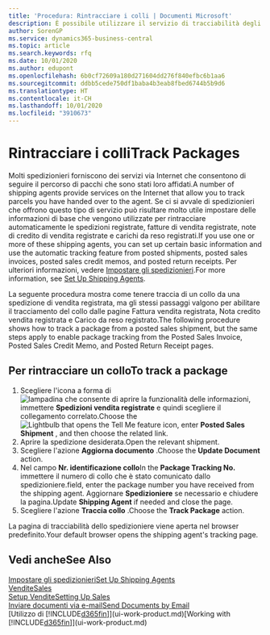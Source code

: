 ```yaml
---
title: 'Procedura: Rintracciare i colli | Documenti Microsoft'
description: È possibile utilizzare il servizio di tracciabilità degli spedizionieri per vedere lo stato di avanzamento di una consegna.
author: SorenGP
ms.service: dynamics365-business-central
ms.topic: article
ms.search.keywords: rfq
ms.date: 10/01/2020
ms.author: edupont
ms.openlocfilehash: 6b0cf72609a180d271604dd276f840efbc6b1aa6
ms.sourcegitcommit: ddbb5cede750df1baba4b3eab8fbed6744b5b9d6
ms.translationtype: HT
ms.contentlocale: it-CH
ms.lasthandoff: 10/01/2020
ms.locfileid: "3910673"
---
```

# <a name="track-packages"></a><span data-ttu-id="12142-103">Rintracciare i colli</span><span class="sxs-lookup"><span data-stu-id="12142-103">Track Packages</span></span>

<span data-ttu-id="12142-104">Molti spedizionieri forniscono dei servizi via Internet che consentono di seguire il percorso di pacchi che sono stati loro affidati.</span><span class="sxs-lookup"><span data-stu-id="12142-104">A number of shipping agents provide services on the Internet that allow you to track parcels you have handed over to the agent.</span></span> <span data-ttu-id="12142-105">Se ci si avvale di spedizionieri che offrono questo tipo di servizio può risultare molto utile impostare delle informazioni di base che vengono utilizzate per rintracciare automaticamente le spedizioni registrate, fatture di vendita registrate, note di credito di vendita registrate e carichi da reso registrati.</span><span class="sxs-lookup"><span data-stu-id="12142-105">If you use one or more of these shipping agents, you can set up certain basic information and use the automatic tracking feature from posted shipments, posted sales invoices, posted sales credit memos, and posted return receipts.</span></span> <span data-ttu-id="12142-106">Per ulteriori informazioni, vedere [Impostare gli spedizionieri](sales-how-to-set-up-shipping-agents.md).</span><span class="sxs-lookup"><span data-stu-id="12142-106">For more information, see [Set Up Shipping Agents](sales-how-to-set-up-shipping-agents.md).</span></span>  

<span data-ttu-id="12142-107">La seguente procedura mostra come tenere traccia di un collo da una spedizione di vendita registrata, ma gli stessi passaggi valgono per abilitare il tracciamento del collo dalle pagine Fattura vendita registrata, Nota credito vendita registrata e Carico da reso registrato.</span><span class="sxs-lookup"><span data-stu-id="12142-107">The following procedure shows how to track a package from a posted sales shipment, but the same steps apply to enable package tracking from the Posted Sales Invoice, Posted Sales Credit Memo, and Posted Return Receipt pages.</span></span>  

## <a name="to-track-a-package"></a><span data-ttu-id="12142-108">Per rintracciare un collo</span><span class="sxs-lookup"><span data-stu-id="12142-108">To track a package</span></span>

1. <span data-ttu-id="12142-109">Scegliere l'icona a forma di ![lampadina che consente di aprire la funzionalità delle informazioni](media/ui-search/search_small.png "Informazioni sull'operazione che si desidera eseguire"), immettere **Spedizioni vendita registrate** e quindi scegliere il collegamento correlato.</span><span class="sxs-lookup"><span data-stu-id="12142-109">Choose the ![Lightbulb that opens the Tell Me feature](media/ui-search/search_small.png "Tell me what you want to do") icon, enter **Posted Sales Shipment** , and then choose the related link.</span></span>
2. <span data-ttu-id="12142-110">Aprire la spedizione desiderata.</span><span class="sxs-lookup"><span data-stu-id="12142-110">Open the relevant shipment.</span></span>
3. <span data-ttu-id="12142-111">Scegliere l'azione **Aggiorna documento** .</span><span class="sxs-lookup"><span data-stu-id="12142-111">Choose the **Update Document** action.</span></span>
4. <span data-ttu-id="12142-112">Nel campo **Nr. identificazione collo**</span><span class="sxs-lookup"><span data-stu-id="12142-112">In the **Package Tracking No.**</span></span> <span data-ttu-id="12142-113">immettere il numero di collo che è stato comunicato dallo spedizioniere.</span><span class="sxs-lookup"><span data-stu-id="12142-113">field, enter the package number you have received from the shipping agent.</span></span> <span data-ttu-id="12142-114">Aggiornare **Spedizioniere** se necessario e chiudere la pagina.</span><span class="sxs-lookup"><span data-stu-id="12142-114">Update **Shipping Agent** if needed and close the page.</span></span>
5. <span data-ttu-id="12142-115">Scegliere l'azione **Traccia collo** .</span><span class="sxs-lookup"><span data-stu-id="12142-115">Choose the **Track Package** action.</span></span>

<span data-ttu-id="12142-116">La pagina di tracciabilità dello spedizioniere viene aperta nel browser predefinito.</span><span class="sxs-lookup"><span data-stu-id="12142-116">Your default browser opens the shipping agent's tracking page.</span></span>

## <a name="see-also"></a><span data-ttu-id="12142-117">Vedi anche</span><span class="sxs-lookup"><span data-stu-id="12142-117">See Also</span></span>

[<span data-ttu-id="12142-118">Impostare gli spedizionieri</span><span class="sxs-lookup"><span data-stu-id="12142-118">Set Up Shipping Agents</span></span>](sales-how-to-set-up-shipping-agents.md)  
[<span data-ttu-id="12142-119">Vendite</span><span class="sxs-lookup"><span data-stu-id="12142-119">Sales</span></span>](sales-manage-sales.md)  
[<span data-ttu-id="12142-120">Setup Vendite</span><span class="sxs-lookup"><span data-stu-id="12142-120">Setting Up Sales</span></span>](sales-setup-sales.md)  
[<span data-ttu-id="12142-121">Inviare documenti via e-mail</span><span class="sxs-lookup"><span data-stu-id="12142-121">Send Documents by Email</span></span>](ui-how-send-documents-email.md)  
<span data-ttu-id="12142-122">[Utilizzo di [!INCLUDE[d365fin](includes/d365fin_md.md)]](ui-work-product.md)</span><span class="sxs-lookup"><span data-stu-id="12142-122">[Working with [!INCLUDE[d365fin](includes/d365fin_md.md)]](ui-work-product.md)</span></span>
